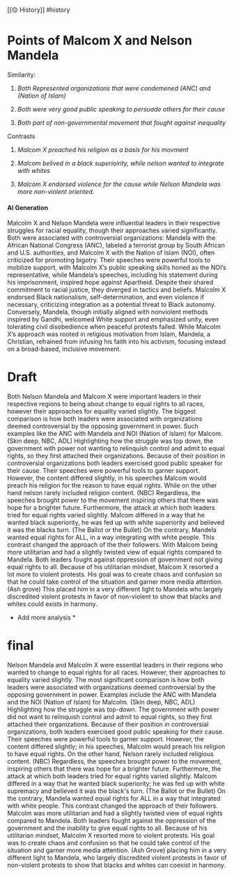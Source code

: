 [[🟡 History]] #history 

# Points of Malcom X and Nelson Mandela 

Similarity:

1. *Both Represented organizations that were condemened (ANC) and (Nation of Islam)*

2. *Both were very good public speaking to persuade others for their cause* 

3. *Both part of non-governmental movement that fought against inequality* 


Contrasts 

1. *Malcom X preached his religion as a basis for his movment* 

2. *Malcom belived in a black superioirity, while nelson wanted to integrate with whites*

3. *Malcom X endorsed violence for the cause while Nelson Mandela was more non-violent oriented.* 

#### AI Generation 

Malcolm X and Nelson Mandela were influential leaders in their respective struggles for racial equality, though their approaches varied significantly. Both were associated with controversial organizations: Mandela with the African National Congress (ANC), labeled a terrorist group by South African and U.S. authorities, and Malcolm X with the Nation of Islam (NOI), often criticized for promoting bigotry. Their speeches were powerful tools to mobilize support, with Malcolm X’s public speaking skills honed as the NOI’s representative, while Mandela’s speeches, including his statement during his imprisonment, inspired hope against Apartheid. Despite their shared commitment to racial justice, they diverged in tactics and beliefs. Malcolm X endorsed Black nationalism, self-determination, and even violence if necessary, criticizing integration as a potential threat to Black autonomy. Conversely, Mandela, though initially aligned with nonviolent methods inspired by Gandhi, welcomed White support and emphasized unity, even tolerating civil disobedience when peaceful protests failed. While Malcolm X’s approach was rooted in religious motivation from Islam, Mandela, a Christian, refrained from infusing his faith into his activism, focusing instead on a broad-based, inclusive movement.

# Draft

Both Nelson Mandela and Malcom X were important leaders in their respective regions to being about change to equal rights to all races, however their approaches for equality varied slightly. The biggest comparison is how both leaders were associated with organizations deemed controversial by the opposing government in power. Such examples like the ANC with Mandela and NOI (Nation of islam) for Malcom. (Skin deep, NBC, ADL) Highlighting how the struggle was top down, the government with power not wanting to relinquish control and admit to equal rights, so they first attached their organizations. Because of their position in controversial organizations both leaders exercised good public speaker for their cause. Their speeches were powerful tools to garner support. However, the content differed slightly, in his speeches Malcom would preach his religion for the reason to have equal rights. While on the other hand nelson rarely included religion content. (NBC) Regardless, the speeches brought power to the movement inspiring others that there was hope for a brighter future. Furthermore, the attack at which both leaders tried for equal rights varied slightly. Malcom differed in a way that he wanted black superiority, he was fed up with white superiority and believed it was the blacks turn. (The Ballot or the Bullet) On the contrary, Mandela wanted equal rights for ALL, in a way integrating with white people. This contrast changed the approach of the their followers. With Malcom being more utilitarian and had a slightly twisted view of equal rights compared to Mandela. Both leaders fought against oppression of government not giving equal rights to all. Because of his utilitarian mindset, Malcom X resorted a lot more to violent protests. His goal was to create chaos and confusion so that he could take control of the situation and garner more media attention. (Ash grove) This placed him in a very different light to Mandela who largely discredited violent protests in favor of non-violent to show that blacks and whites could exists in harmony. 

* Add more analysis *
# final 

Nelson Mandela and Malcolm X were essential leaders in their regions who wanted to change to equal rights for all races. However, their approaches to equality varied slightly. The most significant comparison is how both leaders were associated with organizations deemed controversial by the opposing government in power. Examples include the ANC with Mandela and the NOI (Nation of Islam) for Malcolm. (Skin deep, NBC, ADL) Highlighting how the struggle was top-down. The government with power did not want to relinquish control and admit to equal rights, so they first attached their organizations. Because of their position in controversial organizations, both leaders exercised good public speaking for their cause. Their speeches were powerful tools to garner support. However, the content differed slightly; in his speeches, Malcolm would preach his religion to have equal rights. On the other hand, Nelson rarely included religious content. (NBC) Regardless, the speeches brought power to the movement, inspiring others that there was hope for a brighter future.
Furthermore, the attack at which both leaders tried for equal rights varied slightly. Malcom differed in a way that he wanted black superiority; he was fed up with white supremacy and believed it was the black's turn. (The Ballot or the Bullet)
On the contrary, Mandela wanted equal rights for ALL in a way that integrated with white people. This contrast changed the approach of their followers. Malcolm was more utilitarian and had a slightly twisted view of equal rights compared to Mandela.
Both leaders fought against the oppression of the government and the inability to give equal rights to all. Because of his utilitarian mindset, Malcolm X resorted more to violent protests. His goal was to create chaos and confusion so that he could take control of the situation and garner more media attention. (Ash Grove) placing him in a very different light to Mandela, who largely discredited violent protests in favor of non-violent protests to show that blacks and whites can coexist in harmony. 